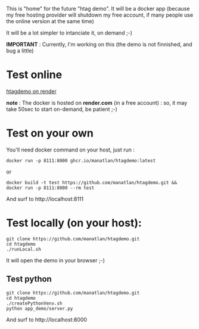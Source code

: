 This is "home" for the future "htag demo". It will be a docker app (because my free hosting provider will shutdown my free account, if many people use the online version at the same time)

It will be a lot simpler to intanciate it, on demand ;-)

**IMPORTANT** : Currently, I'm working on this (the demo is not finnished, and bug a little)

# Test online

[htagdemo on render](https://htagdemo.onrender.com/)

**note** : The docker is hosted on **render.com** (in a free account) : so, it may take 50sec to start on-demand, be patient ;-)


# Test on your own

You'll need docker command on your host, just run :

    docker run -p 8111:8000 ghcr.io/manatlan/htagdemo:latest

or 

    docker build -t test https://github.com/manatlan/htagdemo.git && docker run -p 8111:8000 --rm test

And surf to http://localhost:8111


# Test locally (on your host):

    git clone https://github.com/manatlan/htagdemo.git 
    cd htagdemo
    ./runLocal.sh

It will open the demo in your browser ;-)

## Test python

    git clone https://github.com/manatlan/htagdemo.git 
    cd htagdemo
    ./createPythonVenv.sh
    python app_demo/server.py

And surf to http://localhost:8000



